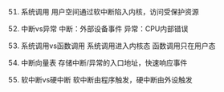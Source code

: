 51. 系统调用
用户空间通过软中断陷入内核，访问受保护资源

52. 中断vs异常
中断：外部设备事件
异常：CPU内部错误

53. 系统调用vs函数调用
系统调用进入内核态
函数调用只在用户态

54. 中断向量表
存储中断/异常的入口地址，快速响应事件

55. 软中断vs硬中断
软中断由程序触发，硬中断由外设触发